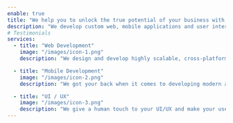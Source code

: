 ```yaml
---
enable: true
title: "We help you to unlock the true potential of your business with our modern, secure, and reliable solutions."
description: "We develop custom web, mobile applications and user interfaces using React JS, React Native and Ruby on Rails, serving the specific needs of clients."
# Testimonials
services:
  - title: "Web Development"
    image: "/images/icon-1.png"
    description: "We design and develop highly scalable, cross-platform web applications"

  - title: "Mobile Development"
    image: "/images/icon-2.png"
    description: "We got your back when it comes to developing modern and feature-rich mobile apps."

  - title: "UI / UX"
    image: "/images/icon-3.png"
    description: "We give a human touch to your UI/UX and make your users fall in love with it."
---
```

